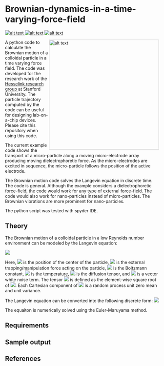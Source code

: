 # Brownian-dynamics-in-a-time-varying-force-field

<p float="left">
<a href = "https://github.com/zaman13/Brownian-dynamics-in-a-time-varying-force-field/tree/main/Codes"> <img src="https://img.shields.io/badge/Language-Python-blue" alt="alt text"> </a>
<a href = "https://github.com/zaman13/Brownian-dynamics-in-a-time-varying-force-field/blob/main/LICENSE"> <img src="https://img.shields.io/badge/license-MIT-green" alt="alt text"></a>
<a href = "https://github.com/zaman13/Brownian-dynamics-in-a-time-varying-force-field/tree/main/Codes"> <img src="https://img.shields.io/badge/version-1.0-red" alt="alt text"> </a>
</p>

<img align = "right" src="https://github.com/zaman13/Brownian-dynamics-in-a-time-varying-force-field/blob/main/Brownina_moving_force.gif" alt="alt text" width="360">

A python code to calculate the Brownian motion of a colloidal particle in a time varying force field. The code was developed for the research work of the <a href = "https://hesselink-lab.stanford.edu"> Hesselink research group </a>  at Stanford University. The particle trajectory computed by the code can be useful for designing lab-on-a-chip devices. Please cite this repository when using this code.

The current example code shows the transport of a micro-particle along a moving micro-electrode array producing moving dielectrophoretic force. As the micro-electrodes are excited in sequence, the micro-particle follows the position of the active electrode.

The Brownian motion code solves the Langevin equation in discrete time. The code is general. Although the example considers a dielectrophoretic force-field, the code would work for any type of external force-field. The code would also work for nano-particles instead of micro-particles. The Brownian vibrations are more prominent for nano-particles.  

The python script was tested with spyder IDE. 

## Theory
The Brownian motion of a colloidal particle in a low Reynolds number environment can be modeled by the Langevin equation: 

<img src="https://render.githubusercontent.com/render/math?math=\mathbf{\dot{r}}(t) = \frac{\overset{\leftrightarrow}{\mathbf{D}}(\mathbf{r})}{k_B T} \mathbf{F}_\text{ext}(\mathbf{r},t) %2B \sqrt{2} \overset{\leftrightarrow}{\mathbf{D}}_{1/2}(\mathbf{r})  \mathbf{W}(t)">

Here,  <img src="https://render.githubusercontent.com/render/math?math=\mathbf{r} = (x_o,y_o,z_o)"> is the position of the center of the particle,  <img src="https://render.githubusercontent.com/render/math?math=\mathbf{F}_\text{ext}"> is the external trapping/manipulation force acting on the particle,  <img src="https://render.githubusercontent.com/render/math?math=k_B"> is the Boltzmann constant,  <img src="https://render.githubusercontent.com/render/math?math=T"> is the temperature,  <img src="https://render.githubusercontent.com/render/math?math=\overset{\leftrightarrow}{\mathbf{D}}"> is the diffusion tensor, and  <img src="https://render.githubusercontent.com/render/math?math=\mathbf{W}(t)"> is a vector white noise term. The tensor  <img src="https://render.githubusercontent.com/render/math?math=\overset{\leftrightarrow}{\mathbf{D}}_{1/2}"> is defined as the element-wise square root of  <img src="https://render.githubusercontent.com/render/math?math=\overset{\leftrightarrow}{\mathbf{D}}">. Each Cartesian component of  <img src="https://render.githubusercontent.com/render/math?math=\mathbf{W}(t)"> is a random process unit zero mean and unit variance. 

The Langevin equation can be converted into the following discrete form:
 <img src="https://render.githubusercontent.com/render/math?math=\mathbf{r}_{i%2B1} = \mathbf{r}_i %2B \frac{\overset{\leftrightarrow}{\mathbf{D}}(\mathbf{r}_i)}{k_B T} \mathbf{F}_\text{ext}(\mathbf{r}_i,t_i) %2B \sqrt{2 \Delta t} \overset{\leftrightarrow}{\mathbf{D}}_{\frac{1}{2}}(\mathbf{r}_i)  \mathbf{W}_i">

The equaiton is numerically solved using the Euler-Maruyama method.


## Requirements






## Sample output


## References

